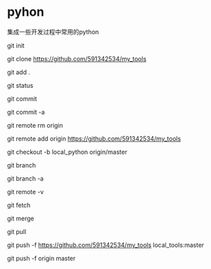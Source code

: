 ﻿# pyhon
集成一些开发过程中常用的python

git init

git clone https://github.com/591342534/my_tools

git add .

git status

git commit 

git commit -a

git remote rm origin

git remote add origin https://github.com/591342534/my_tools

git checkout -b local_python origin/master

git branch 

git branch -a

git remote -v

git fetch

git merge

git pull

git push -f https://github.com/591342534/my_tools local_tools:master

git push -f origin master
 

 
